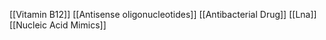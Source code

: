 [[Vitamin B12]]
[[Antisense oligonucleotides]]
[[Antibacterial Drug]]
[[Lna]]
[[Nucleic Acid Mimics]]
